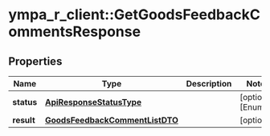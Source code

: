 # ympa_r_client::GetGoodsFeedbackCommentsResponse


## Properties
Name | Type | Description | Notes
------------ | ------------- | ------------- | -------------
**status** | [**ApiResponseStatusType**](ApiResponseStatusType.md) |  | [optional] [Enum: ] 
**result** | [**GoodsFeedbackCommentListDTO**](GoodsFeedbackCommentListDTO.md) |  | [optional] 


